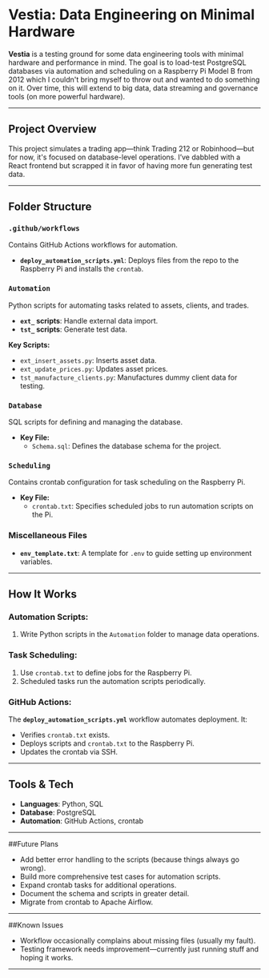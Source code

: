 # Vestia: Data Engineering on Minimal Hardware

**Vestia** is a testing ground for some data engineering tools with minimal hardware and performance in mind. The goal is to load-test PostgreSQL databases via automation and scheduling on a Raspberry Pi Model B from 2012 which I couldn't bring myself to throw out and wanted to do something on it. Over time, this will extend to big data, data streaming and governance tools (on more powerful hardware).

---

## Project Overview

This project simulates a trading app—think Trading 212 or Robinhood—but for now, it's focused on database-level operations. I’ve dabbled with a React frontend but scrapped it in favor of having more fun generating test data.

---

## Folder Structure

### `.github/workflows`
Contains GitHub Actions workflows for automation.  
- **`deploy_automation_scripts.yml`**: Deploys files from the repo to the Raspberry Pi and installs the `crontab`.

### `Automation`
Python scripts for automating tasks related to assets, clients, and trades.  
- **`ext_` scripts**: Handle external data import.
- **`tst_` scripts**: Generate test data.

**Key Scripts:**
- `ext_insert_assets.py`: Inserts asset data.  
- `ext_update_prices.py`: Updates asset prices.  
- `tst_manufacture_clients.py`: Manufactures dummy client data for testing.  

### `Database`
SQL scripts for defining and managing the database.  
- **Key File:**  
  - `Schema.sql`: Defines the database schema for the project.

### `Scheduling`
Contains crontab configuration for task scheduling on the Raspberry Pi.  
- **Key File:**  
  - `crontab.txt`: Specifies scheduled jobs to run automation scripts on the Pi.

### Miscellaneous Files
- **`env_template.txt`**: A template for `.env` to guide setting up environment variables.

---

## How It Works

### **Automation Scripts:**
1. Write Python scripts in the `Automation` folder to manage data operations.

### **Task Scheduling:**
1. Use `crontab.txt` to define jobs for the Raspberry Pi.  
2. Scheduled tasks run the automation scripts periodically.

### **GitHub Actions:**
The **`deploy_automation_scripts.yml`** workflow automates deployment. It:  
- Verifies `crontab.txt` exists.  
- Deploys scripts and `crontab.txt` to the Raspberry Pi.  
- Updates the crontab via SSH.

---

## Tools & Tech
- **Languages**: Python, SQL  
- **Database**: PostgreSQL  
- **Automation**: GitHub Actions, crontab  

---

##Future Plans
- Add better error handling to the scripts (because things always go wrong).  
- Build more comprehensive test cases for automation scripts.  
- Expand crontab tasks for additional operations.  
- Document the schema and scripts in greater detail.  
- Migrate from crontab to Apache Airflow.  

---

##Known Issues
- Workflow occasionally complains about missing files (usually my fault).  
- Testing framework needs improvement—currently just running stuff and hoping it works.

---

